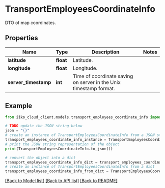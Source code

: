 # TransportEmployeesCoordinateInfo

DTO of map coordinates.

## Properties

Name | Type | Description | Notes
------------ | ------------- | ------------- | -------------
**latitude** | **float** | Latitude. | 
**longitude** | **float** | Longitude. | 
**server_timestamp** | **int** | Time of coordinate saving on server in the Unix timestamp format. | 

## Example

```python
from iiko_cloud_client.models.transport_employees_coordinate_info import TransportEmployeesCoordinateInfo

# TODO update the JSON string below
json = "{}"
# create an instance of TransportEmployeesCoordinateInfo from a JSON string
transport_employees_coordinate_info_instance = TransportEmployeesCoordinateInfo.from_json(json)
# print the JSON string representation of the object
print(TransportEmployeesCoordinateInfo.to_json())

# convert the object into a dict
transport_employees_coordinate_info_dict = transport_employees_coordinate_info_instance.to_dict()
# create an instance of TransportEmployeesCoordinateInfo from a dict
transport_employees_coordinate_info_from_dict = TransportEmployeesCoordinateInfo.from_dict(transport_employees_coordinate_info_dict)
```
[[Back to Model list]](../README.md#documentation-for-models) [[Back to API list]](../README.md#documentation-for-api-endpoints) [[Back to README]](../README.md)


